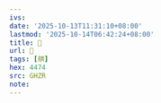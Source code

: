 ```yaml
---
ivs:
date: '2025-10-13T11:31:10+08:00'
lastmod: '2025-10-14T06:42:24+08:00'
title: 󰨢
url: 󰨢
tags: [䑴]
hex: 4474
src: GHZR
note:
---
```

